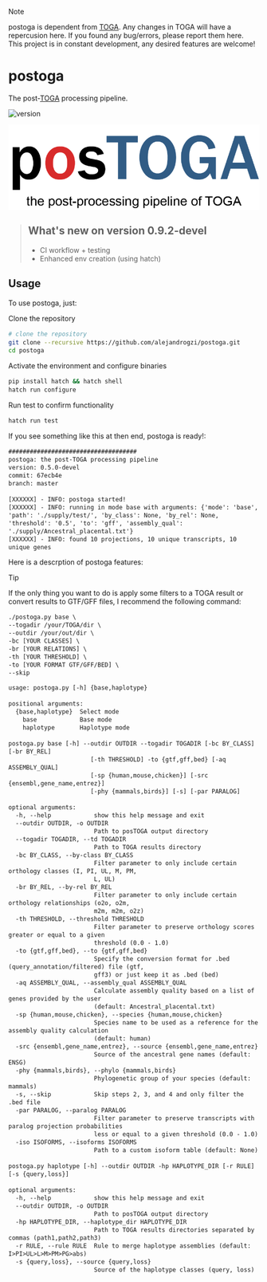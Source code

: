 > [!NOTE]
>
> postoga is dependent from [TOGA](https://github.com/hillerlab/TOGA). Any changes in TOGA will have a repercusion here. If you found any bug/errors, please report them here.
> This project is in constant development, any desired features are welcome!


# postoga

The post-[TOGA](https://github.com/hillerlab/TOGA) processing pipeline.

![version](https://img.shields.io/badge/version-0.9.2--devel-orange)

<p align="center">
    <img width=700 align="center" src="./supply/postoga_logo_git.png" >
</p>

<!-- <img src="./supply/postoga_report.png" align="center"/> -->

> ## What's new on version 0.9.2-devel
>
> - CI workflow + testing
> - Enhanced env creation (using hatch)

## Usage

To use postoga, just:

Clone the repository
```bash
# clone the repository
git clone --recursive https://github.com/alejandrogzi/postoga.git
cd postoga
```

Activate the environment and configure binaries
```bash
pip install hatch && hatch shell
hatch run configure
```

Run test to confirm functionality
```bash
hatch run test
```

If you see something like this at then end, postoga is ready!:

```text
####################################
postoga: the post-TOGA processing pipeline
version: 0.5.0-devel
commit: 67ecb4e
branch: master

[XXXXXX] - INFO: postoga started!
[XXXXXX] - INFO: running in mode base with arguments: {'mode': 'base', 'path': './supply/test/', 'by_class': None, 'by_rel': None, 'threshold': '0.5', 'to': 'gff', 'assembly_qual': './supply/Ancestral_placental.txt'}
[XXXXXX] - INFO: found 10 projections, 10 unique transcripts, 10 unique genes
```

Here is a descrption of postoga features:

> [!TIP]
>
> If the only thing you want to do is apply some filters to a TOGA result or convert results to GTF/GFF files, I recommend the following command:
>
> ```
> ./postoga.py base \
> --togadir /your/TOGA/dir \
> --outdir /your/out/dir \ 
> -bc [YOUR CLASSES] \
> -br [YOUR RELATIONS] \
> -th [YOUR THRESHOLD] \
> -to [YOUR FORMAT GTF/GFF/BED] \
> --skip
> ```

```text
usage: postoga.py [-h] {base,haplotype}

positional arguments:
  {base,haplotype}  Select mode
    base            Base mode
    haplotype       Haplotype mode

postoga.py base [-h] --outdir OUTDIR --togadir TOGADIR [-bc BY_CLASS] [-br BY_REL]
                       [-th THRESHOLD] -to {gtf,gff,bed} [-aq ASSEMBLY_QUAL]
                       [-sp {human,mouse,chicken}] [-src {ensembl,gene_name,entrez}]
                       [-phy {mammals,birds}] [-s] [-par PARALOG]

optional arguments:
  -h, --help            show this help message and exit
  --outdir OUTDIR, -o OUTDIR
                        Path to posTOGA output directory
  --togadir TOGADIR, --td TOGADIR
                        Path to TOGA results directory
  -bc BY_CLASS, --by-class BY_CLASS
                        Filter parameter to only include certain orthology classes (I, PI, UL, M, PM,
                        L, UL)
  -br BY_REL, --by-rel BY_REL
                        Filter parameter to only include certain orthology relationships (o2o, o2m,
                        m2m, m2m, o2z)
  -th THRESHOLD, --threshold THRESHOLD
                        Filter parameter to preserve orthology scores greater or equal to a given
                        threshold (0.0 - 1.0)
  -to {gtf,gff,bed}, --to {gtf,gff,bed}
                        Specify the conversion format for .bed (query_annotation/filtered) file (gtf,
                        gff3) or just keep it as .bed (bed)
  -aq ASSEMBLY_QUAL, --assembly_qual ASSEMBLY_QUAL
                        Calculate assembly quality based on a list of genes provided by the user
                        (default: Ancestral_placental.txt)
  -sp {human,mouse,chicken}, --species {human,mouse,chicken}
                        Species name to be used as a reference for the assembly quality calculation
                        (default: human)
  -src {ensembl,gene_name,entrez}, --source {ensembl,gene_name,entrez}
                        Source of the ancestral gene names (default: ENSG)
  -phy {mammals,birds}, --phylo {mammals,birds}
                        Phylogenetic group of your species (default: mammals)
  -s, --skip            Skip steps 2, 3, and 4 and only filter the .bed file
  -par PARALOG, --paralog PARALOG
                        Filter parameter to preserve transcripts with paralog projection probabilities
                        less or equal to a given threshold (0.0 - 1.0)
  -iso ISOFORMS, --isoforms ISOFORMS
                        Path to a custom isoform table (default: None)

postoga.py haplotype [-h] --outdir OUTDIR -hp HAPLOTYPE_DIR [-r RULE] [-s {query,loss}]

optional arguments:
  -h, --help            show this help message and exit
  --outdir OUTDIR, -o OUTDIR
                        Path to posTOGA output directory
  -hp HAPLOTYPE_DIR, --haplotype_dir HAPLOTYPE_DIR
                        Path to TOGA results directories separated by commas (path1,path2,path3)
  -r RULE, --rule RULE  Rule to merge haplotype assemblies (default: I>PI>UL>L>M>PM>PG>abs)
  -s {query,loss}, --source {query,loss}
                        Source of the haplotype classes (query, loss)
```


